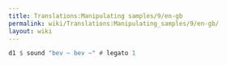 ```yaml
---
title: Translations:Manipulating samples/9/en-gb
permalink: wiki/Translations:Manipulating_samples/9/en-gb/
layout: wiki
---
```


``` Haskell
d1 $ sound "bev ~ bev ~" # legato 1
```
